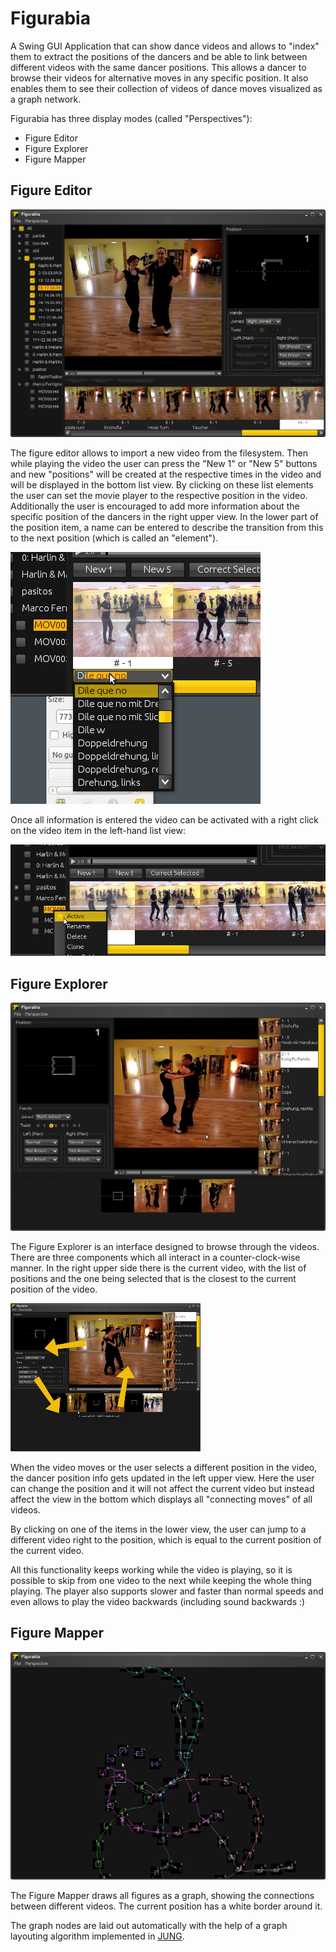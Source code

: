 # Figurabia
A Swing GUI Application that can show dance videos and allows to "index" them to extract the positions of the dancers and be able to link between different videos with the same dancer positions. This allows a dancer to browse their videos for alternative moves in any specific position. It also enables them to see their collection of videos of dance moves visualized as a graph network.

Figurabia has three display modes (called "Perspectives"):
- Figure Editor
- Figure Explorer
- Figure Mapper

## Figure Editor

![Figure Editor Screenshot](readme-images/figurabia-figure-editor.png)

The figure editor allows to import a new video from the filesystem. Then while playing the video the user can press the "New 1" or "New 5" buttons and new "positions" will be created at the respective times in the video and will be displayed in the bottom list view.
By clicking on these list elements the user can set the movie player to the respective position in the video. Additionally the user is encouraged to add more information about the specific position of the dancers in the right upper view. In the lower part of the position item, a name can be entered to describe the transition from this to the next position (which is called an "element").

![Figure Editor Element Selection](readme-images/figurabia-figure-editor-element.png)

Once all information is entered the video can be activated with a right click on the video item in the left-hand list view:

![Figure Editor Activate Figure](readme-images/figurabia-figure-editor-active.png)

## Figure Explorer

![Figure Explorer Screenshot](readme-images/figurabia-figure-explorer.png)

The Figure Explorer is an interface designed to browse through the videos. There are three components which all interact in a counter-clock-wise manner. In the right upper side there is the current video, with the list of positions and the one being selected that is the closest to the current position of the video.

![Figure Explorer Concept](readme-images/figurabia-figure-explorer-concept.png)

When the video moves or the user selects a different position in the video, the dancer position info gets updated in the left upper view. Here the user can change the position and it will not affect the current video but instead affect the view in the bottom which displays all "connecting moves" of all videos.

By clicking on one of the items in the lower view, the user can jump to a different video right to the position, which is equal to the current position of the current video.

All this functionality keeps working while the video is playing, so it is possible to skip from one video to the next while keeping the whole thing playing. The player also supports slower and faster than normal speeds and even allows to play the video backwards (including sound backwards :)

## Figure Mapper

![Figure Mapper Screenshot](readme-images/figurabia-figure-mapper.png)

The Figure Mapper draws all figures as a graph, showing the connections between different videos. The current position has a white border around it.

The graph nodes are laid out automatically with the help of a graph layouting algorithm implemented in [JUNG](http://jung.sourceforge.net/).


